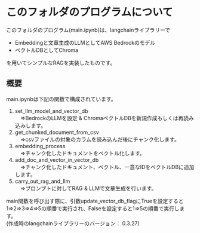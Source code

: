 # このフォルダのプログラムについて

このフォルダのプログラム(main.ipynb)は、langchainライブラリーで<br>

- Embeddingと文章生成のLLMとしてAWS Bedrockのモデル<br>
- ベクトルDBとしてChroma<br>

を用いてシンプルなRAGを実装したものです。

## 概要

main.ipynbは下記の関数で構成されています。<br>

1. set_llm_model_and_vector_db<br>　⇒BedrockのLLMを設定 & ChromaベクトルDBを新規作成もしくは再読み込みします。<br>
2. get_chunked_document_from_csv<br>　⇒csvファイルの対象のカラムを読み込んだ後にチャンク化します。<br>
3. embedding_process<br>　⇒チャンク化したドキュメントをベクトル化します。<br>
4. add_doc_and_vector_in_vector_db<br>　⇒チャンク化したドキュメント、ベクトル、一意なIDをベクトルDBに追加します。<br>
5. carry_out_rag_and_llm<br>　⇒プロンプトに対してRAG & LLMで文章生成を行います。<br>

main関数を呼び出す際に、引数update_vector_db_flagにTrueを設定すると1⇒2⇒3⇒4⇒5の順番で実行され、Falseを設定すると1⇒5の順番で実行します。<br>
(作成時のlangchainライブラリーのバージョン： 0.3.27)